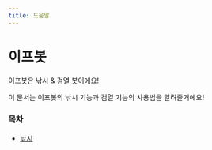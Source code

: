 ```yaml
---
title: 도움말
---
```


# 이프봇

이프봇은 낚시 & 검열 봇이에요!

이 문서는 이프봇의 낚시 기능과 검열 기능의 사용법을 알려줄거에요!

### 목차

- [낚시](./fish.md)

